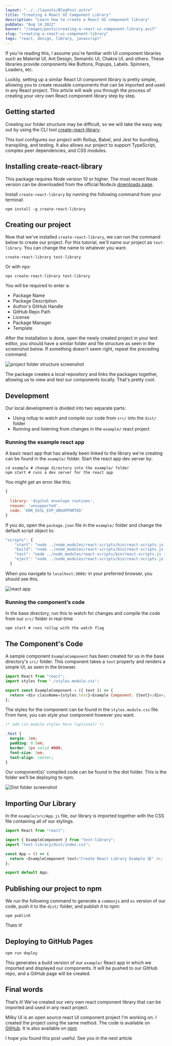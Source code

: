 ```yaml
---
layout: "../../layouts/BlogPost.astro"
title: "Creating a React UI Component Library"
description: "Learn how to create a React UI component library"
pubDate: "Aug 14 2022"
banner: "/images/posts/creating-a-react-ui-component-library.avif"
slug: "creating-a-react-ui-component-library"
tags: "react, design, library, javascript"
---
```


If you're reading this, I assume you're familiar with UI component libraries such as Material UI, Ant Design, Semantic UI, Chakra UI, and others. These libraries provide components like Buttons, Popups, Labels. Spinners, Loaders, etc.

Luckily, setting up a similar React UI component library is pretty simple, allowing you to create reusable components that can be imported and used in any React project. This article will walk you through the process of creating your very own React component library step by step.

## Getting started

Creating our folder structure may be difficult, so we will take the easy way out by using the CLI tool [create-react-library](https://www.npmjs.com/package/create-react-library).

This tool configures our project with Rollup, Babel, and Jest for bundling, transpiling, and testing. It also allows our project to support TypeScript, complex peer dependencies, and CSS modules.

## Installing create-react-library

This package requires Node version 10 or higher. The most recent Node version can be downloaded from the official NodeJs [downloads page](https://nodejs.org/download/release/latest/).

Install `create-react-library` by running the following command from your terminal:

```
npm install -g create-react-library
```

## Creating our project

Now that we've installed `create-react-library`, we can run the command below to create our project. For this tutorial, we'll name our project as `test-library`. You can change the name to whatever you want.

```shell
create-react-library test-library
```

Or with npx:

```shell
npx create-react-library test-library
```

You will be required to enter a:

- Package Name
- Package Description
- Author's GitHub Handle
- GitHub Repo Path
- License
- Package Manager
- Template

After the installation is done, open the newly created project in your text editor, you should have a similar folder and file structure as seen in the screenshot below. If something doesn't seem right, repeat the preceding command.

![project folder structure screenshot](https://res.cloudinary.com/follio/image/upload/v1660492811/escfkqzapfvjvnzerl59.png)

The package creates a local repository and links the packages together, allowing us to view and test our components locally. That's pretty cool.

## Development

Our local development is divided into two separate parts:

- Using rollup to watch and compile our code from `src/` into the `dist/` folder
- Running and listening from changes in the `example/` react project

### Running the example react app

A basic react app that has already been linked to the library we're creating can be found in the `example/` folder. Start the react app dev server by:

```shell
cd example # change directory into the example/ folder
npm start # runs a dev server for the react app
```

You might get an error like this:

```javascript
{
  ...
  library: 'digital envelope routines',
  reason: 'unsupported',
  code: 'ERR_OSSL_EVP_UNSUPPORTED'
}
```

If you do, open the `package.json` file in the `example/` folder and change the default script object to:

```javascript
"scripts": {
    "start": "node ../node_modules/react-scripts/bin/react-scripts.js --openssl-legacy-provider start",
    "build": "node ../node_modules/react-scripts/bin/react-scripts.js --openssl-legacy-provider build",
    "test": "node ../node_modules/react-scripts/bin/react-scripts.js --openssl-legacy-provider test",
    "eject": "node ../node_modules/react-scripts/bin/react-scripts.js --openssl-legacy-provider eject"
  }
```

When you navigate to `localhost:3000/` in your preferred browser, you should see this.

![react app](https://res.cloudinary.com/follio/image/upload/v1660494275/uqity9ghrcocaxgqlrny.png)

### Running the component’s code

In the base directory, run this to watch for changes and compile the code from our `src/` folder in real-time

```shell
npm start # runs rollup with the watch flag
```

## The Component's Code

A sample component `ExampleComponent` has been created for us in the base directory's `src/` folder. This component takes a `text` property and renders a simple UI, as seen in the browser.

```javascript
import React from "react";
import styles from "./styles.module.css";

export const ExampleComponent = ({ text }) => {
  return <div className={styles.test}>Example Component: {text}</div>;
};
```

The styles for the component can be found in the `styles.module.css` file. From here, you can style your component however you want.

```css
/* add css module styles here (optional) */

.test {
  margin: 2em;
  padding: 0.5em;
  border: 2px solid #000;
  font-size: 2em;
  text-align: center;
}
```

Our component(s)' compiled code can be found in the dist folder. This is the folder we’ll be deploying to npm.

![Dist folder screenshot](https://res.cloudinary.com/follio/image/upload/v1660495468/scwtx4wozwot0bmyhsyc.png)

## Importing Our Library

In the `example/src/App.js` file, our library is imported together with the CSS file containing all of our stylings.

```javascript
import React from "react";

import { ExampleComponent } from "test-library";
import "test-library/dist/index.css";

const App = () => {
  return <ExampleComponent text="Create React Library Example 😄" />;
};

export default App;
```

## Publishing our project to npm

We run the following command to generate a `commonjs` and `es` version of our code, push it to the `dist/` folder, and publish it to npm:

```shell
npm publish
```

Thats it!

## Deploying to GitHub Pages

```shell
npm run deploy
```

This generates a build version of our `example/` React app in which we imported and displayed our components. It will be pushed to our GitHub repo, and a GitHub page will be created.

## Final words

That’s it! We've created our very own react component library that can be imported and used in any react project.

Milky UI is an open source react UI component project I'm working on. I created the project using the same method. The code is available on [GitHub](https://github.com/langford-dev/milky-ui/). It is also available on [npm](https://www.npmjs.com/package/milky-ui)

I hope you found this post useful. See you in the next article
